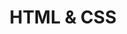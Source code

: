 ---
layout: redirect
title: "HTML & CSS"
slug: html-css
redirect: /library/html-css/de/
published: true
---